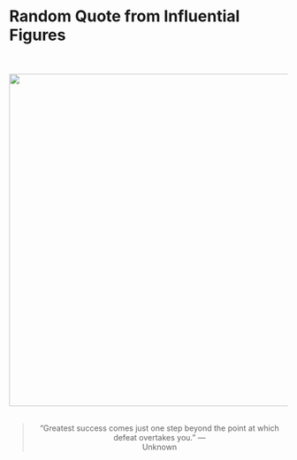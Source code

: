 # Random Quote from Influential Figures

<div align="center">
  <br>
  <br>
  <a href="https://en.m.wikipedia.org/wiki/File:Unknown_person.jpg" title="File:Unknown person.jpg - Wikipedia"><img src="https://upload.wikimedia.org/wikipedia/commons/thumb/b/bc/Unknown_person.jpg/434px-Unknown_person.jpg" width="600px"></a>
  <br>
  <br>
  <blockquote>&ldquo;Greatest success comes just one step beyond the point at which defeat overtakes you.&rdquo; &mdash; <footer>Unknown</footer></blockquote>
</div>
  